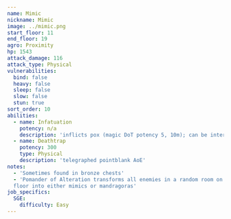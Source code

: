 ```yaml
---
name: Mimic
nickname: Mimic
image: ../mimic.png
start_floor: 11
end_floor: 19
agro: Proximity
hp: 1543
attack_damage: 116
attack_type: Physical
vulnerabilities:
  bind: false
  heavy: false
  sleep: false
  slow: false
  stun: true
sort_order: 10
abilities:
  - name: Infatuation
    potency: n/a
    description: 'inflicts pox (magic DoT potency 5, 10m); can be interrupted'
  - name: Deathtrap
    potency: 300
    type: Physical
    description: 'telegraphed pointblank AoE'
notes:
  - 'Sometimes found in bronze chests'
  - 'Pomander of Alteration transforms all enemies in a random room on the next
  floor into either mimics or mandragoras'
job_specifics:
  SGE:
    difficulty: Easy
---
```

